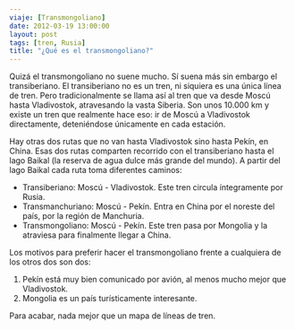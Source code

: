 ```yaml
---
viaje: [Transmongoliano]
date: 2012-03-19 13:00:00
layout: post
tags: [tren, Rusia]
title: "¿Qué es el transmongoliano?"
---
```

Quizá el transmongoliano no suene mucho. Sí suena más sin embargo el transiberiano. El transiberiano no es un tren, ni siquiera es una única línea de tren. Pero tradicionalmente se llama así al tren que va desde Moscú hasta Vladivostok, atravesando la vasta Siberia. Son unos 10.000 km y existe un tren que realmente hace eso: ir de Moscú a Vladivostok directamente, deteniéndose únicamente en cada estación.

Hay otras dos rutas que no van hasta Vladivostok sino hasta Pekín, en China. Esas dos rutas comparten recorrido con el transiberiano hasta el lago Baikal (la reserva de agua dulce más grande del mundo). A partir del lago Baikal cada ruta toma diferentes caminos:

- Transiberiano: Moscú - Vladivostok. Este tren circula íntegramente por Rusia.
- Transmanchuriano: Moscú - Pekín. Entra en China por el noreste del país, por la región de Manchuria.
- Transmongoliano: Moscú - Pekín. Este tren pasa por Mongolia y la atraviesa para finalmente llegar a China.


Los motivos para preferir hacer el transmongoliano frente a cualquiera de los otros dos son dos:
1. Pekín está muy bien comunicado por avión, al menos mucho mejor que Vladivostok.
2. Mongolia es un país turísticamente interesante.

Para acabar, nada mejor que un mapa de líneas de tren.

<img src="https://lh5.ggpht.com/Ew-1HC8TbQL7hD3wa8iqXdKv1LHO-aOA0BwQyEugfAnWMXQFyzRm0HjKlW7AI9KBmeg4OP29RAjUtnVzZ5k" alt="" data-key="7040226">